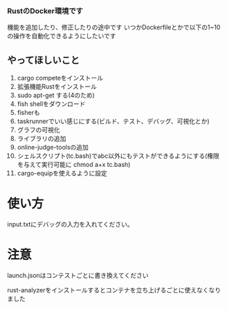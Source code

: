 ### RustのDocker環境です
機能を追加したり、修正したりの途中です
いつかDockerfileとかで以下の1~10の操作を自動化できるようにしたいです

## やってほしいこと
1. cargo competeをインストール
2. 拡張機能Rustをインストール
3. sudo apt-get する(4のため)
4. fish shellをダウンロード
5. fisherも
6. taskrunnerでいい感じにする(ビルド、テスト、デバッグ、可視化とか)
7. グラフの可視化
8. ライブラリの追加
9. online-judge-toolsの追加
10. シェルスクリプト(tc.bash)でabc以外にもテストができるようにする(権限を与えて実行可能に chmod a+x tc.bash)
11. cargo-equipを使えるように設定

# 使い方
input.txtにデバッグの入力を入れてください。

# 注意
launch.jsonはコンテストごとに書き換えてください

rust-analyzerをインストールするとコンテナを立ち上げるごとに使えなくなりました